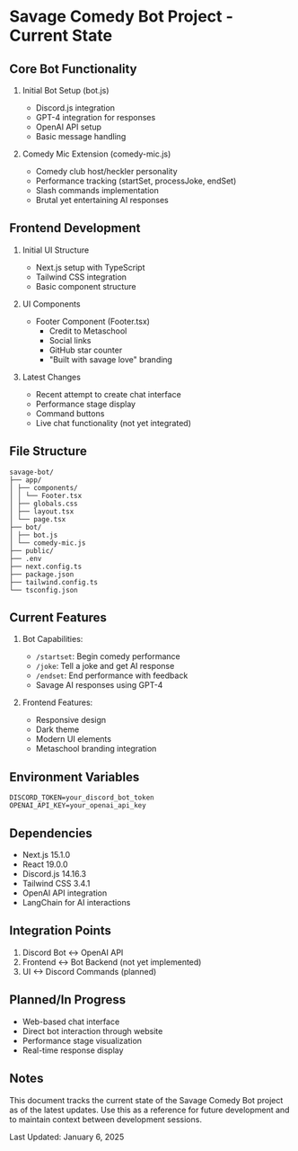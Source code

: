 # Savage Comedy Bot Project - Current State

## Core Bot Functionality
1. Initial Bot Setup (bot.js)
   - Discord.js integration
   - GPT-4 integration for responses
   - OpenAI API setup
   - Basic message handling

2. Comedy Mic Extension (comedy-mic.js)
   - Comedy club host/heckler personality
   - Performance tracking (startSet, processJoke, endSet)
   - Slash commands implementation
   - Brutal yet entertaining AI responses

## Frontend Development
1. Initial UI Structure
   - Next.js setup with TypeScript
   - Tailwind CSS integration
   - Basic component structure

2. UI Components
   - Footer Component (Footer.tsx)
     - Credit to Metaschool
     - Social links
     - GitHub star counter
     - "Built with savage love" branding

3. Latest Changes
   - Recent attempt to create chat interface
   - Performance stage display
   - Command buttons
   - Live chat functionality (not yet integrated)

## File Structure
```
savage-bot/
├── app/
│ ├── components/
│ │ └── Footer.tsx
│ ├── globals.css
│ ├── layout.tsx
│ └── page.tsx
├── bot/
│ ├── bot.js
│ └── comedy-mic.js
├── public/
├── .env
├── next.config.ts
├── package.json
├── tailwind.config.ts
└── tsconfig.json
```

## Current Features
1. Bot Capabilities:
   - `/startset`: Begin comedy performance
   - `/joke`: Tell a joke and get AI response
   - `/endset`: End performance with feedback
   - Savage AI responses using GPT-4

2. Frontend Features:
   - Responsive design
   - Dark theme
   - Modern UI elements
   - Metaschool branding integration

## Environment Variables
```env
DISCORD_TOKEN=your_discord_bot_token
OPENAI_API_KEY=your_openai_api_key
```

## Dependencies
- Next.js 15.1.0
- React 19.0.0
- Discord.js 14.16.3
- Tailwind CSS 3.4.1
- OpenAI API integration
- LangChain for AI interactions

## Integration Points
1. Discord Bot <-> OpenAI API
2. Frontend <-> Bot Backend (not yet implemented)
3. UI <-> Discord Commands (planned)

## Planned/In Progress
- Web-based chat interface
- Direct bot interaction through website
- Performance stage visualization
- Real-time response display

## Notes
This document tracks the current state of the Savage Comedy Bot project as of the latest updates. Use this as a reference for future development and to maintain context between development sessions.

Last Updated: January 6, 2025